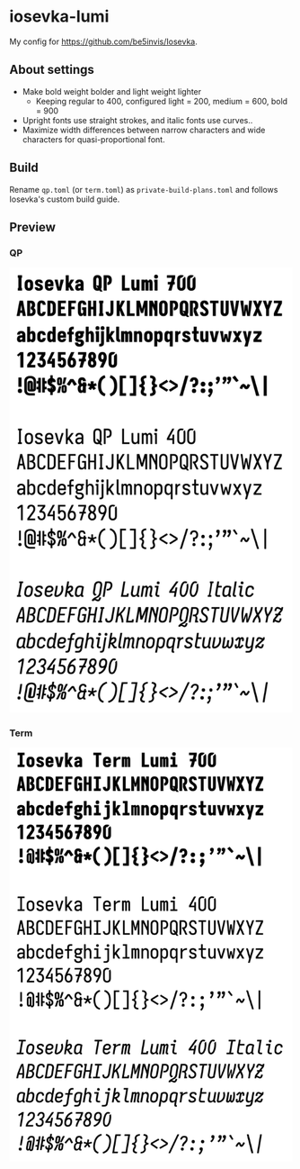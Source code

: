 # iosevka-lumi

My config for https://github.com/be5invis/Iosevka.

## About settings

- Make bold weight bolder and light weight lighter
  - Keeping regular to 400, configured light = 200, medium = 600, bold = 900
- Upright fonts use straight strokes, and italic fonts use curves..
- Maximize width differences between narrow characters and wide characters for quasi-proportional font.

## Build

Rename `qp.toml` (or `term.toml`) as `private-build-plans.toml` and follows Iosevka's custom build guide. 

## Preview

### QP

![QP preview](/qp_preview.png)

### Term

![Term preview](/term_preview.png)
